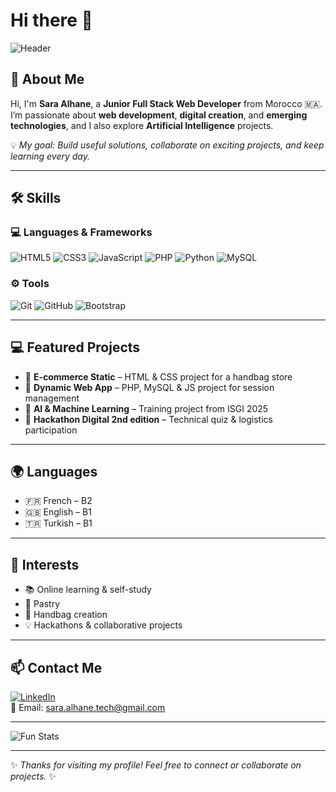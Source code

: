 # Hi there 👋

![Header](https://capsule-render.vercel.app/api?type=wave&color=gradient&height=120&section=header&text=Sara%20Alhane%20%7C%20Innovate%20Create%20Inspire&fontSize=36&fontColor=ffffff&animation=fadeIn&fontAlignY=35)



## 👋 About Me
Hi, I'm **Sara Alhane**, a **Junior Full Stack Web Developer** from Morocco 🇲🇦.  
I’m passionate about **web development**, **digital creation**, and **emerging technologies**, and I also explore **Artificial Intelligence** projects.  

💡 *My goal: Build useful solutions, collaborate on exciting projects, and keep learning every day.*

---

## 🛠️ Skills

### 💻 Languages & Frameworks
![HTML5](https://img.shields.io/badge/HTML5-E34F26?style=for-the-badge&logo=html5&logoColor=white)
![CSS3](https://img.shields.io/badge/CSS3-1572B6?style=for-the-badge&logo=css3&logoColor=white)
![JavaScript](https://img.shields.io/badge/JavaScript-F7DF1E?style=for-the-badge&logo=javascript&logoColor=black)
![PHP](https://img.shields.io/badge/PHP-777BB4?style=for-the-badge&logo=php&logoColor=white)
![Python](https://img.shields.io/badge/Python-3776AB?style=for-the-badge&logo=python&logoColor=white)
![MySQL](https://img.shields.io/badge/MySQL-005C84?style=for-the-badge&logo=mysql&logoColor=white)

### ⚙️ Tools
![Git](https://img.shields.io/badge/Git-F05032?style=for-the-badge&logo=git&logoColor=white)
![GitHub](https://img.shields.io/badge/GitHub-181717?style=for-the-badge&logo=github&logoColor=white)
![Bootstrap](https://img.shields.io/badge/Bootstrap-7952B3?style=for-the-badge&logo=bootstrap&logoColor=white)

---

## 💻 Featured Projects

- 👜 **E-commerce Static** – HTML & CSS project for a handbag store  
- 📅 **Dynamic Web App** – PHP, MySQL & JS project for session management  
- 🤖 **AI & Machine Learning** – Training project from ISGI 2025  
- 🎯 **Hackathon Digital 2nd edition** – Technical quiz & logistics participation  


---

## 🌍 Languages

- 🇫🇷 French – B2  
- 🇬🇧 English – B1  
- 🇹🇷 Turkish – B1

---

## 🎨 Interests

- 📚 Online learning & self-study  
- 🍰 Pastry  
- 👜 Handbag creation  
- 💡 Hackathons & collaborative projects

---

## 📫 Contact Me

[![LinkedIn](https://img.shields.io/badge/LinkedIn-Sara%20Alhane-blue?style=flat-square&logo=linkedin)](https://www.linkedin.com/in/sara-alhane-b4a4ab35a)  
📧 Email: sara.alhane.tech@gmail.com

---

![Fun Stats](https://github-readme-stats.vercel.app/api/pin/?username=sara-alhane&repo=fun-project&show_icons=true&theme=radical)

--- 

✨ *Thanks for visiting my profile! Feel free to connect or collaborate on projects.* ✨
